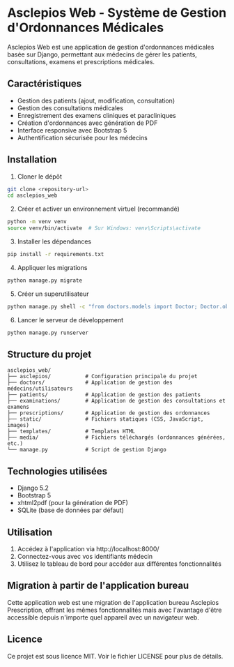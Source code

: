 # Asclepios Web - Système de Gestion d'Ordonnances Médicales

Asclepios Web est une application de gestion d'ordonnances médicales basée sur Django, permettant aux médecins de gérer les patients, consultations, examens et prescriptions médicales.

## Caractéristiques

- Gestion des patients (ajout, modification, consultation)
- Gestion des consultations médicales
- Enregistrement des examens cliniques et paracliniques
- Création d'ordonnances avec génération de PDF
- Interface responsive avec Bootstrap 5
- Authentification sécurisée pour les médecins

## Installation

1. Cloner le dépôt
```bash
git clone <repository-url>
cd asclepios_web
```

2. Créer et activer un environnement virtuel (recommandé)
```bash
python -m venv venv
source venv/bin/activate  # Sur Windows: venv\Scripts\activate
```

3. Installer les dépendances
```bash
pip install -r requirements.txt
```

4. Appliquer les migrations
```bash
python manage.py migrate
```

5. Créer un superutilisateur
```bash
python manage.py shell -c "from doctors.models import Doctor; Doctor.objects.create_superuser(email='admin@example.com', password='votremotdepasse', n_ordre='ADMIN1234', nom='Admin', prenom='Super')"
```

6. Lancer le serveur de développement
```bash
python manage.py runserver
```

## Structure du projet

```
asclepios_web/
├── asclepios/           # Configuration principale du projet
├── doctors/             # Application de gestion des médecins/utilisateurs
├── patients/            # Application de gestion des patients
├── examinations/        # Application de gestion des consultations et examens
├── prescriptions/       # Application de gestion des ordonnances
├── static/              # Fichiers statiques (CSS, JavaScript, images)
├── templates/           # Templates HTML
├── media/               # Fichiers téléchargés (ordonnances générées, etc.)
└── manage.py            # Script de gestion Django
```

## Technologies utilisées

- Django 5.2
- Bootstrap 5
- xhtml2pdf (pour la génération de PDF)
- SQLite (base de données par défaut)

## Utilisation

1. Accédez à l'application via http://localhost:8000/
2. Connectez-vous avec vos identifiants médecin
3. Utilisez le tableau de bord pour accéder aux différentes fonctionnalités

## Migration à partir de l'application bureau

Cette application web est une migration de l'application bureau Asclepios Prescription, offrant les mêmes fonctionnalités mais avec l'avantage d'être accessible depuis n'importe quel appareil avec un navigateur web.

## Licence

Ce projet est sous licence MIT. Voir le fichier LICENSE pour plus de détails.